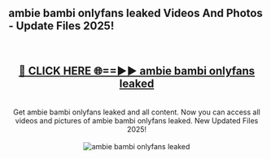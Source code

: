 <h2>ambie bambi onlyfans leaked Videos And Photos - Update Files 2025!</h2>
<br>
<div align="center">
<h2><a href="https://top-ai-tools.click/QrbHav" rel="nofollow">🔴 CLICK HERE 🌐==►► ambie bambi onlyfans leaked</a></h2>
<br>
Get ambie bambi onlyfans leaked and all content. Now you can access all videos and pictures of ambie bambi onlyfans leaked. New Updated Files 2025!
<br>
<br>
<a href="https://top-ai-tools.click/QrbHav" rel="nofollow" data-target="animated-image.originalLink"><img src="https://i.ibb.co.com/WyWwxjT/player-gif2.gif" alt="ambie bambi onlyfans leaked" style="max-width: 100%; display: inline-block;" data-target="animated-image.originalImage"></a>
</div>
<br>